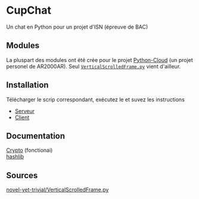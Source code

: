 # CupChat
Un chat en Python pour un projet d'ISN (épreuve de BAC)

## Modules
La pluspart des modules ont été crée pour le projet [Python-Cloud](https://github.com/AR2000AR/Python-Cloud) (un projet personel de AR2000AR). Seul [`VerticalScrolledFrame.py`](https://gist.github.com/novel-yet-trivial/3eddfce704db3082e38c84664fc1fdf8) vient d'ailleur.

## Installation
Télécharger le scrip correspondant, exécutez le et suvez les instructions
- [Serveur](https://gist.githubusercontent.com/AR2000AR/f10d54a6d40b4f6f1beadb1a23c98131/raw/5d3c426e48b72c35b5809765cf36beec53218382/installeur_CupChat_Serveur.py)
- [Client](https://gist.githubusercontent.com/AR2000AR/2cf5ec275e9c5e48de24666f956b9259/raw/4170092fe532dbbd58ce47dd62b9f2b1cbad60f7/installeur_CupChat_Client.py)

## Documentation
[Crypto](https://pythonhosted.org/pycrypto/) (fonctionai)  
[hashlib](https://docs.python.org/3.6/library/hashlib.html)

## Sources
[novel-yet-trivial/VerticalScrolledFrame.py](https://gist.github.com/novel-yet-trivial/3eddfce704db3082e38c84664fc1fdf8)
